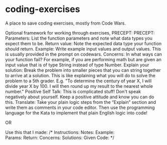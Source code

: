 # coding-exercises
A place to save coding exercises, mostly from Code Wars. 

Optional framework for working through exercises, PRECEPT: 
PRECEPT: 
Parameters: 
List the function parameters and note what data types you expect them to be.
Return value: 
Note the expected data type your function should return.
Example: 
Write example input values and output values. This is usually provided in the prompt on codewars.
Concerns: 
In what ways can your function fail?
 For example, if you are performing math but are given an input value that is of type String instead of type Number.
Explain your solution: 
Break the problem into smaller pieces that you can string together to arrive at a solution. This is like explaining what you will do to solve the problem to a 5th grader.
E.g. "To determine the century of year X, I will divide year X by 100. I will then round up my result to the nearest whole number."
Positive Self Talk: 
This is complicated stuff! Don't speak negatively about yourself. Keep a positive attitude and know you can do this.
Translate: 
Take your plain logic steps from the “Explain” section and write them as comments in your code editor. Then use the programming language for the Kata to implement that plain English logic into code!

OR

Use this that I made: 
/*
Instructions: 
Notes:
Example:  
Params: 
Return: 
Concerns: 
Solutions: 
Given Code: 
*/
